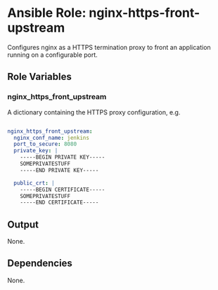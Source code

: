 Ansible Role: nginx-https-front-upstream
========================================

Configures nginx as a HTTPS termination proxy to front an application running on a configurable port.

Role Variables
--------------

### nginx_https_front_upstream

A dictionary containing the HTTPS proxy configuration, e.g.

```yaml

nginx_https_front_upstream:
  nginx_conf_name: jenkins
  port_to_secure: 8080
  private_key: |
    -----BEGIN PRIVATE KEY-----
    SOMEPRIVATESTUFF
    -----END PRIVATE KEY-----

  public_crt: |
    -----BEGIN CERTIFICATE-----
    SOMEPRIVATESTUFF
    -----END CERTIFICATE-----
```


Output
------

None.


Dependencies
------------

None.